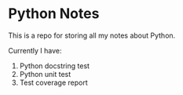 # Python Notes

This is a repo for storing all my notes about Python.

Currently I have:

1. Python docstring test
2. Python unit test
3. Test coverage report


